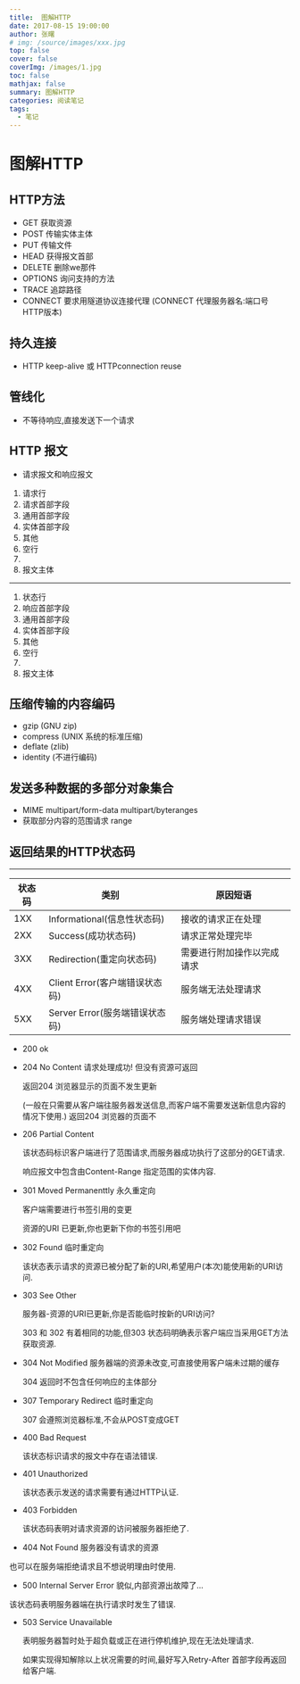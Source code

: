 ```yaml
---
title:  图解HTTP
date: 2017-08-15 19:00:00
author: 张曙
# img: /source/images/xxx.jpg
top: false
cover: false
coverImg: /images/1.jpg
toc: false
mathjax: false
summary: 图解HTTP
categories: 阅读笔记
tags:
  - 笔记
---
```

# 图解HTTP

## HTTP方法

- GET 获取资源
- POST 传输实体主体
- PUT 传输文件
- HEAD 获得报文首部
- DELETE 删除we那件
- OPTIONS 询问支持的方法
- TRACE 追踪路径
- CONNECT 要求用隧道协议连接代理 (CONNECT 代理服务器名:端口号 HTTP版本)

## 持久连接

- HTTP keep-alive 或 HTTPconnection reuse

## 管线化

- 不等待响应,直接发送下一个请求

## HTTP 报文

- 请求报文和响应报文
1. 请求行
2. 请求首部字段
3. 通用首部字段
4. 实体首部字段
5. 其他
6. 空行
7.
8. 报文主体

---

1. 状态行
2. 响应首部字段
3. 通用首部字段
4. 实体首部字段
5. 其他
6. 空行
7.
8. 报文主体


## 压缩传输的内容编码

- gzip (GNU zip)
- compress (UNIX 系统的标准压缩)
- deflate (zlib)
- identity (不进行编码)

## 发送多种数据的多部分对象集合

- MIME  multipart/form-data    multipart/byteranges
- 获取部分内容的范围请求 range

## 返回结果的HTTP状态码

---

状态码 | 类别 | 原因短语
---|---|---
1XX |Informational(信息性状态码)    | 接收的请求正在处理
2XX |Success(成功状态码)            | 请求正常处理完毕
3XX |Redirection(重定向状态码)      | 需要进行附加操作以完成请求
4XX |Client Error(客户端错误状态码) | 服务端无法处理请求
5XX |Server Error(服务端错误状态码) | 服务端处理请求错误

-  200 ok
-  204 No Content  请求处理成功! 但没有资源可返回

   返回204 浏览器显示的页面不发生更新

    (一般在只需要从客户端往服务器发送信息,而客户端不需要发送新信息内容的情况下使用.)  返回204 浏览器的页面不

-  206 Partial Content

   该状态码标识客户端进行了范围请求,而服务器成功执行了这部分的GET请求.

   响应报文中包含由Content-Range 指定范围的实体内容.

- 301 Moved Permanenttly  永久重定向

  客户端需要进行书签引用的变更

  资源的URI 已更新,你也更新下你的书签引用吧

- 302 Found  临时重定向

  该状态表示请求的资源已被分配了新的URI,希望用户(本次)能使用新的URI访问.

- 303 See Other

  服务器-资源的URI已更新,你是否能临时按新的URI访问?

  303 和 302 有着相同的功能,但303 状态码明确表示客户端应当采用GET方法获取资源.

- 304 Not Modified 服务器端的资源未改变,可直接使用客户端未过期的缓存

  304 返回时不包含任何响应的主体部分

- 307 Temporary Redirect 临时重定向

  307 会遵照浏览器标准,不会从POST变成GET

- 400 Bad Request

  该状态标识请求的报文中存在语法错误.

- 401 Unauthorized

  该状态表示发送的请求需要有通过HTTP认证.


- 403 Forbidden

  该状态码表明对请求资源的访问被服务器拒绝了.

- 404 Not Found  服务器没有请求的资源

 也可以在服务端拒绝请求且不想说明理由时使用.

- 500 Internal Server Error   貌似,内部资源出故障了...

 该状态码表明服务器端在执行请求时发生了错误.

- 503 Service Unavailable

  表明服务器暂时处于超负载或正在进行停机维护,现在无法处理请求.

  如果实现得知解除以上状况需要的时间,最好写入Retry-After 首部字段再返回给客户端.
